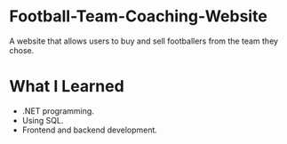 # Football-Team-Coaching-Website

A website that allows users to buy and sell footballers from the team they chose.

# What I Learned

* .NET programming.
* Using SQL.
* Frontend and backend development.
